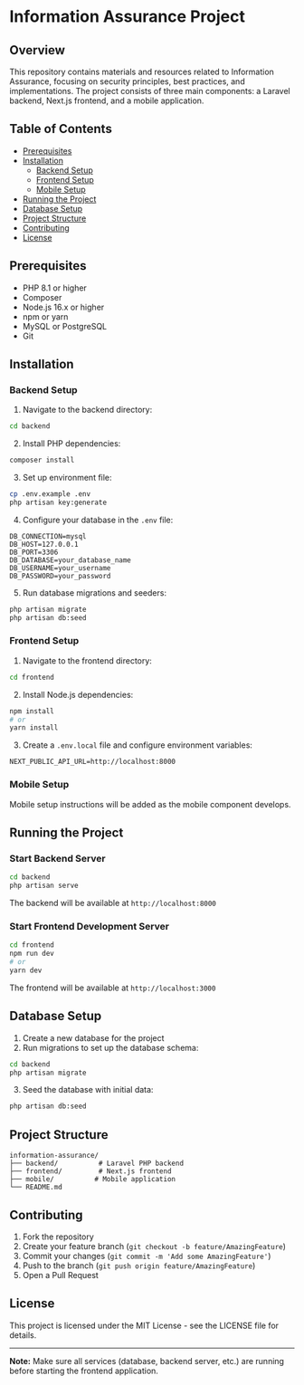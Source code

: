 # Information Assurance Project

## Overview
This repository contains materials and resources related to Information Assurance, focusing on security principles, best practices, and implementations. The project consists of three main components: a Laravel backend, Next.js frontend, and a mobile application.

## Table of Contents
- [Prerequisites](#prerequisites)
- [Installation](#installation)
  - [Backend Setup](#backend-setup)
  - [Frontend Setup](#frontend-setup)
  - [Mobile Setup](#mobile-setup)
- [Running the Project](#running-the-project)
- [Database Setup](#database-setup)
- [Project Structure](#project-structure)
- [Contributing](#contributing)
- [License](#license)

## Prerequisites
- PHP 8.1 or higher
- Composer
- Node.js 16.x or higher
- npm or yarn
- MySQL or PostgreSQL
- Git

## Installation

### Backend Setup
1. Navigate to the backend directory:
```bash
cd backend
```

2. Install PHP dependencies:
```bash
composer install
```

3. Set up environment file:
```bash
cp .env.example .env
php artisan key:generate
```

4. Configure your database in the `.env` file:
```env
DB_CONNECTION=mysql
DB_HOST=127.0.0.1
DB_PORT=3306
DB_DATABASE=your_database_name
DB_USERNAME=your_username
DB_PASSWORD=your_password
```

5. Run database migrations and seeders:
```bash
php artisan migrate
php artisan db:seed
```

### Frontend Setup
1. Navigate to the frontend directory:
```bash
cd frontend
```

2. Install Node.js dependencies:
```bash
npm install
# or
yarn install
```

3. Create a `.env.local` file and configure environment variables:
```env
NEXT_PUBLIC_API_URL=http://localhost:8000
```

### Mobile Setup
Mobile setup instructions will be added as the mobile component develops.

## Running the Project

### Start Backend Server
```bash
cd backend
php artisan serve
```
The backend will be available at `http://localhost:8000`

### Start Frontend Development Server
```bash
cd frontend
npm run dev
# or
yarn dev
```
The frontend will be available at `http://localhost:3000`

## Database Setup
1. Create a new database for the project
2. Run migrations to set up the database schema:
```bash
cd backend
php artisan migrate
```

3. Seed the database with initial data:
```bash
php artisan db:seed
```

## Project Structure
```
information-assurance/
├── backend/          # Laravel PHP backend
├── frontend/         # Next.js frontend
├── mobile/          # Mobile application
└── README.md
```

## Contributing
1. Fork the repository
2. Create your feature branch (`git checkout -b feature/AmazingFeature`)
3. Commit your changes (`git commit -m 'Add some AmazingFeature'`)
4. Push to the branch (`git push origin feature/AmazingFeature`)
5. Open a Pull Request

## License
This project is licensed under the MIT License - see the LICENSE file for details.

---
**Note:** Make sure all services (database, backend server, etc.) are running before starting the frontend application.
